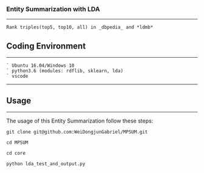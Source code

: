 ### Entity Summarization with LDA 

-----
	Rank triples(top5, top10, all) in _dbpedia_ and *ldmb*

## Coding Environment

----- 
	` Ubuntu 16.04/Windows 10 
	` python3.6 (modules: rdflib, sklearn, lda)
	` vscode
-----

## Usage

----- 
The usage of this Entity Summarization follow these steps:

```
git clone git@github.com:WeiDongjunGabriel/MPSUM.git
```
```
cd MPSUM
```
```
cd core
```
```
python lda_test_and_output.py
```
